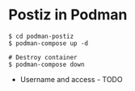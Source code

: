 # Postiz in Podman

```shell
$ cd podman-postiz
$ podman-compose up -d

# Destroy container
$ podman-compose down
```

- Username and access - TODO

